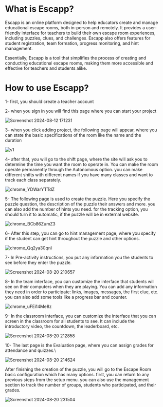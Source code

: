 What is Escapp?
======================
Escapp is an online platform designed to help educators create and manage educational escape rooms, both in-person and remotely. It provides a user-friendly interface for teachers to build their own escape room experiences, including puzzles, clues, and challenges. Escapp also offers features for student registration, team formation, progress monitoring, and hint management.   

Essentially, Escapp is a tool that simplifies the process of creating and conducting educational escape rooms, making them more accessible and effective for teachers and students alike.
# How to use Escapp?
1- first, you should create a teacher account

2- when you sign in you will find this page 
where you can start your project

![Screenshot 2024-08-12 171231](https://github.com/user-attachments/assets/d9454896-58ab-4871-8afc-8ecd4cd29bc3)

3- when you click adding project, the following page will appear, where you can state the basic specifications of the room like the name and the duration

![s1](https://github.com/user-attachments/assets/f025ac8b-de4d-423c-a5f4-db2dc62bafe0)


4- after that, you will go to the shift page, where the site will ask you to determine the time you want the room to operate in. You can make the room operate permanently through the Autonomous option. you can make different shifts with different names if you have many classes and want to track each class separately.

![chrome_YDWarYTTdZ](https://github.com/user-attachments/assets/81279c51-cd45-4ab7-80cc-6e31f9429602)

5- The following page is used to create the puzzle. Here you specify the puzzle question, the description of the puzzle their answers and more. you can also add the number of hints you need. for the tracking option, you should turn it to automatic, if the puzzle will be in external website.

![chrome_BCb86ZumZ3](https://github.com/user-attachments/assets/90f57d4e-666b-4d54-b840-ea61bf990ad1)

6- After this step, you can go to hint management page, where you specify if the student can get hint throughout the puzzle and other options.

![chrome_Qq2ya30qnl](https://github.com/user-attachments/assets/e7ba1a5a-34b6-4a96-b8c0-dc30414a4ad0)

7- In Pre-activity instructions, you put any information you the students to see before they enter the puzzle.

![Screenshot 2024-08-20 210657](https://github.com/user-attachments/assets/4b3f2b76-2330-4744-af71-7b3d9ba7a4cc)

8- In the team interface, you can customize the interface that students will see on their computers when they are playing. You can add any information they need in order to participate: links, images, messages, the first clue, etc. you can also add some tools like a progress bar and counter.

![chrome_uFEi14Me8z](https://github.com/user-attachments/assets/d3648517-bbb5-4f36-8bd0-8ced25131d0e)


9- In the classroom interface,  you can customize the interface that you can screen in the classroom for all students to see. It can include the introductory video, the countdown, the leaderboard, etc.

![Screenshot 2024-08-20 212858](https://github.com/user-attachments/assets/f78e2dd9-3a06-4ef1-b9b7-657d20e240b3)

10- The last page is the Evaluation page, where you can assign grades for attendance and quizzes.\

![Screenshot 2024-08-20 214624](https://github.com/user-attachments/assets/7549d391-eda1-4dde-a919-873dec7e2e7e)


After finishing the creation of the puzzle, you will go to the Escape Room basic configuration which has many options. first, you can return to any previous steps from the setup menu. you can also use the management section to track the number of groups, students who participated, and their grades.

![Screenshot 2024-08-20 231504](https://github.com/user-attachments/assets/0fe80200-73af-4310-90d6-4d81a3413578)
